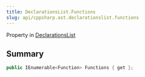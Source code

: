 ```yaml
---
title: DeclarationsList.Functions
slug: api/cppsharp.ast.declarationslist.functions
---
```

Property in [DeclarationsList](/api/cppsharp/ast/declarationslist)

## Summary



```csharp
public IEnumerable<Function> Functions { get };
```

